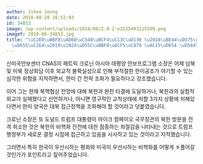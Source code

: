 ```yaml
---
author: Jihee Jeong
date: 2018-08-28 16:52:03
id: 34853
image: /wp-content/uploads/2018/08/2.0-2-e1535493115509.png
imagef: 2018-08-34853.jpg
title: "\uC2E0\uBBF8\uAD6D\uC548\uBCF4\uC13C\uD130 \u2018\uBE44\uD575\uD654 \uBD88\
  \uD655\uC2E4\u2019\u2026\uD55C\uBBF8\uACF5\uC870 \uAC15\uD654 \uD544\uC694"
---
```


신미국안보센터 CNAS의 패트릭 크로닌 아시아 태평양 안보프로그램 소장은 어제 남북 및 미북 정상회담 이후 외교적 불확실성으로 인해 부적절한 한미공조가 야기할 수 있는 심각한 위험을 지적하면서, 한미 간 전략 조화가 필요하다고 강조했습니다.

이어 그는 현재 북핵협상 전망에 대해 북한과 완전 타결에 도달하거나, 북한과의 실험적 외교가 실패했다고 선언하거나, 아니면 영구적인 교착상태에 처할 3가지 상황에 처해있다면서 한미 양국은 대북 접근정책을 조화해야 할 것이라고 덧붙였습니다.

크로닌 소장은 또 도널드 트럼프 대통령이 마이크 팜페이오 국무장관의 북한 방문을 전격 취소한 것은 북한의 비핵화 진전에 대한 점증하는 좌절감을 나타내는 것으로 트럼프 행정부가 새로운 결정 시점에 접근하고 있음을 시사하고 있는 것이라고 지적했습니다.

그러면서 특히 한국이 우선시하는 평화와 미국이 우선시하는 비핵화를 어떻게 ㅎ풀어갈 것인가가 포인트라고 짚어주었습니다.